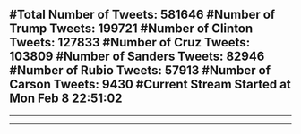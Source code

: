 #Total Number of Tweets: 581646 
#Number of Trump Tweets: 199721
#Number of Clinton Tweets: 127833
#Number of Cruz Tweets: 103809
#Number of Sanders Tweets: 82946
#Number of Rubio Tweets: 57913
#Number of Carson Tweets: 9430
#Current Stream Started at Mon Feb  8 22:51:02
---
---
---
